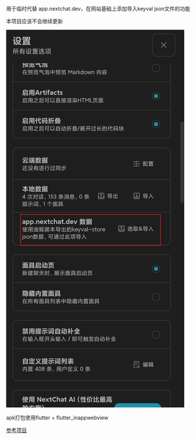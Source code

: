 用于临时代替 app.nextchat.dev，在网站基础上添加导入keyval json文件的功能

本项目应该不会继续更新

![预览图](./0.jpg)

apk打包使用flutter + flutter_inappwebview

[参考项目](https://github.com/jmgaooo/ChatGPT-Next-APP)
